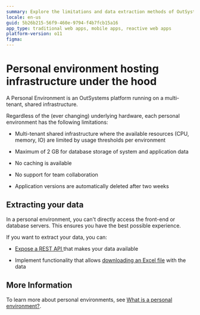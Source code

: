 ```yaml
---
summary: Explore the limitations and data extraction methods of OutSystems 11 (O11) personal environments, hosted on a multi-tenant infrastructure.
locale: en-us
guid: 5b26b215-56f9-460e-9794-f4b7fcb15a16
app_type: traditional web apps, mobile apps, reactive web apps
platform-version: o11
figma:
---
```


# Personal environment hosting infrastructure under the hood

A Personal Environment is an OutSystems platform running on a multi-tenant, shared infrastructure.

Regardless of the (ever changing) underlying hardware, each personal environment has the following limitations:

* Multi-tenant shared infrastructure where the available resources (CPU, memory, IO) are limited by usage thresholds per environment

* Maximum of 2 GB for database storage of system and application data

* No caching is available

* No support for team collaboration

* Application versions are automatically deleted after two weeks

## Extracting your data

In a personal environment, you can't directly access the front-end or database servers. This ensures you have the best possible experience.

If you want to extract your data, you can:

* [Expose a REST API ](https://success.outsystems.com/Documentation/11/Extensibility_and_Integration/REST/Expose_REST_APIs/Expose_a_REST_API) that makes your data available

* Implement functionality that allows [downloading an Excel file](https://success.outsystems.com/Documentation/How-to_Guides/Data/How_to_Export_Entity_Data_to_Excel) with the data

## More Information

To learn more about personal environments, see [What is a personal environment?](whats-a-personal.md).

